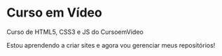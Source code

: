 # Curso em Vídeo
 Curso de HTML5, CSS3 e JS do CursoemVideo

 Estou aprendendo a criar sites e agora vou gerenciar meus repositórios!
